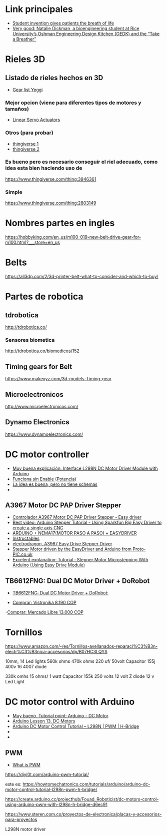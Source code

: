 # Link principales
- [Student invention gives patients the breath of life](http://news.rice.edu/2019/05/01/student-invention-gives-patients-the-breath-of-life-2/)
- [Very good: Natalie Dickman, a bioengineering student at Rice University’s Oshman Engineering Design Kitchen (OEDK) and the “Take a Breather”](https://youtu.be/1t2t8d8xtD0)


# Rieles 3D
## Listado de rieles hechos en 3D
- [Gear list Yeggi](https://www.yeggi.com/q/linear+gear/)

### Mejor opcion (viene para diferentes tipos de motores y tamaños)
- [Linear Servo Actuators](https://www.myminifactory.com/object/3d-print-linear-servo-actuators-77542)
### Otros (para probar)
- [thingiverse 1](https://www.thingiverse.com/thing:2320542)
- [thingiverse 2](https://www.thingiverse.com/thing:3444515)

### Es bueno pero es necesario conseguir el riel adecuado, como idea esta bien haciendo uso de 
https://www.thingiverse.com/thing:3946361

### Simple
https://www.thingiverse.com/thing:2803149

# Nombres partes en ingles
https://hobbyking.com/en_us/m100-019-new-belt-drive-gear-for-m100.html?___store=en_us

# Belts
https://all3dp.com/2/3d-printer-belt-what-to-consider-and-which-to-buy/


# Partes de robotica

## tdrobotica
http://tdrobotica.co/

### Sensores biometica
http://tdrobotica.co/biomedicos/152

## Timing gears for Belt
https://www.makexyz.com/3d-models-Timing-gear

## Microelectronicos
http://www.microelectronicos.com/

## Dynamo Electronics
https://www.dynamoelectronics.com/



# DC motor controller
- [Muy buena explicación: Interface L298N DC Motor Driver Module with Arduino](https://lastminuteengineers.com/l298n-dc-stepper-driver-arduino-tutorial/)
- [Funciona sin Enable (Potencia)](https://www.instructables.com/id/How-to-Use-L298n-to-Control-Dc-Motor-With-Arduino/)
- [La idea es buena, pero no tiene schemas](https://hackaday.com/2018/06/12/555-ways-to-speed-control-a-dc-motor/)
- 
## A3967 Motor DC PAP Driver Stepper
- [Controlador A3967 Motor DC PAP Driver Stepper - Easy driver](https://solectroshop.com/product-spa-1938-Controlador-A3967-Motor-DC-PAP-Driver-Stepper-Easy-driver.html)
- [Best video: Arduino Stepper Tutorial - Using Sparkfun Big Easy Driver to create a single axis CNC](https://www.youtube.com/watch?v=SCyGM2Tp37w)
- [ARDUINO + NEMA17(MOTOR PASO A PASO) + EASYDRIVER](https://www.youtube.com/watch?v=0UJMg5qcbso)
- [Instructables](https://www.instructables.com/id/How-to-Interface-Easy-Driver-With-Stepper-Motor-Us/)
- [electrodragon, A3967 Easy Drive Stepper Driver](https://www.electrodragon.com/product/easydriver-stepper-motor-driver/)
- [Stepper Motor driven by the EasyDriver and Arduino from Proto-PIC.co.uk](https://www.youtube.com/watch?v=vQe_KeyXPHI)
- [Excelent explanation: Tutorial : Stepper Motor Microstepping With Arduino (Using Easy Drive Module)](https://www.youtube.com/watch?v=QHe_KwMH_SU)
## TB6612FNG: Dual DC Motor Driver + DoRobot

- [TB6612FNG: Dual DC Motor Driver + DoRobot:](https://medium.com/jungletronics/tb6612fng-dual-dc-motor-driver-690abd44465d)

- [Comprar: Vistronika 8.190 COP](https://www.vistronica.com/robotica/motores/drivers-de-motores/modulo-tb6612fng-para-control-de-motores-detail.html)

-[Comprar: Mercado Libre 13.000 COP](https://electronica.mercadolibre.com.co/componentes-electronicos/tb6612fng)


# Tornillos

https://www.amazon.com/-/es/Tornillos-avellanados-reparaci%C3%B3n-electr%C3%B3nica-accesorios/dp/B07HC3LQYS

10mm, 14 Led lights
560k ohms
470k ohms
220 uf/ 50volt
Capacitor 155j 400v
16 4007 diode


330k omhs
15 ohms/ 1 watt
Capacitor 155k 250 volts
12 volt Z diode
12 v Led Light


# DC motor control with Arduino
- [Muy bueno, Tutorial point: Arduino - DC Motor](https://www.tutorialspoint.com/arduino/arduino_dc_motor.htm)
- [Arduino Lesson 13. DC Motors](https://learn.adafruit.com/adafruit-arduino-lesson-13-dc-motors)
- [Arduino DC Motor Control Tutorial – L298N | PWM | H-Bridge](https://howtomechatronics.com/tutorials/arduino/arduino-dc-motor-control-tutorial-l298n-pwm-h-bridge/)
- []()
- []()



## PWM

- [What is PWM](https://create.arduino.cc/projecthub/muhammad-aqib/arduino-pwm-tutorial-ae9d71)


https://diyi0t.com/arduino-pwm-tutorial/

este es: https://howtomechatronics.com/tutorials/arduino/arduino-dc-motor-control-tutorial-l298n-pwm-h-bridge/

https://create.arduino.cc/projecthub/Fouad_Roboticist/dc-motors-control-using-arduino-pwm-with-l298n-h-bridge-d6ec91

https://www.steren.com.co/proyectos-de-electronica/placas-y-accesorios-para-proyectos


L298N motor driver 